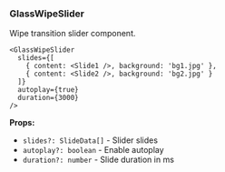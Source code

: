 ### GlassWipeSlider

Wipe transition slider component.

```tsx
<GlassWipeSlider
  slides={[
    { content: <Slide1 />, background: 'bg1.jpg' },
    { content: <Slide2 />, background: 'bg2.jpg' }
  ]}
  autoplay={true}
  duration={3000}
/>
```

**Props:**
- `slides?: SlideData[]` - Slider slides
- `autoplay?: boolean` - Enable autoplay
- `duration?: number` - Slide duration in ms
